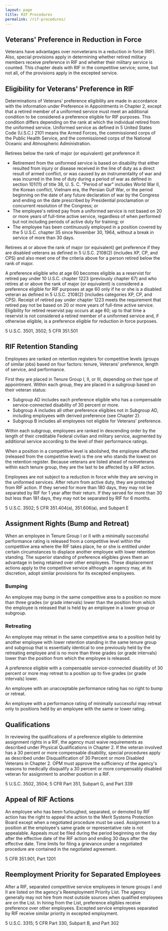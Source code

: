 ```yaml
---
layout: page
title: RIF Procedures
permalink: /rif-procedures/
---
```


## Veterans' Preference in Reduction in Force

Veterans have advantages over nonveterans in a reduction in force (RIF). Also, special provisions apply in determining whether retired military members receive preference in RIF and whether their military service is counted. This chapter deals with RIF in the competitive service; some, but not all, of the provisions apply in the excepted service.

## Eligibility for Veterans' Preference in RIF

Determinations of Veterans' preference eligibility are made in accordance with the information under Preference in Appointments in Chapter 2, except that a retired member of a uniformed service must meet an additional condition to be considered a preference eligible for RIF purposes. This condition differs depending on the rank at which the individual retired from the uniformed service. Uniformed service as defined in 5 United States Code (U.S.C.) 2101 means the Armed Forces, the commissioned corps of the Public Health Service, and the commissioned corps of the National Oceanic and Atmospheric Administration.

Retirees below the rank of major (or equivalent) get preference if:
* Retirement from the uniformed service is based on disability that either resulted from injury or disease received in the line of duty as a direct result of armed conflict, or was caused by an instrumentality of war and was incurred in the line of duty during a period of war as defined in section 101(11) of title 38, U. S. C. "Period of war" includes World War II, the Korean conflict, Vietnam era, the Persian Gulf War, or the period beginning on the date of any future declaration of war by the Congress and ending on the date prescribed by Presidential proclamation or concurrent resolution of the Congress; or
* The employee's retired pay from a uniformed service is not based on 20 or more years of full-time active service, regardless of when performed but not including periods of active duty for training; or
* The employee has been continuously employed in a position covered by the 5 U.S.C. chapter 35 since November 30, 1964, without a break in service of more than 30 days.

Retirees at or above the rank of major (or equivalent) get preference if they are disabled veterans as defined in 5 U.S.C. 2108(2) (includes XP, CP, and CPS) and also meet one of the criteria above for a person retired below the rank of major.

A preference eligible who at age 60 becomes eligible as a reservist for retired pay under 10 U.S.C. chapter 1223 (previously chapter 67) and who retires at or above the rank of major (or equivalent) is considered a preference eligible for RIF purposes at age 60 only if he or she is a disabled veteran as defined in 5 U.S.C. 2108(2) (includes categories XP, CP, and CPS). Receipt of retired pay under chapter 1223 meets the requirement that retired pay not be based on 20 or more years of full-time active service. Eligibility for retired reservist pay occurs at age 60; up to that time a reservist is not considered a retired member of a uniformed service and, if otherwise eligible, is a preference eligible for reduction in force purposes.

5 U.S.C. 3501, 3502; 5 CFR 351.501

## RIF Retention Standing

Employees are ranked on retention registers for competitive levels (groups of similar jobs) based on four factors: tenure, Veterans' preference, length of service, and performance.

First they are placed in Tenure Group I, II, or III, depending on their type of appointment. Within each group, they are placed in a subgroup based on their veteran status:
* Subgroup AD includes each preference eligible who has a compensable service-connected disability of 30 percent or more.
* Subgroup A includes all other preference eligibles not in Subgroup AD, including employees with derived preference (see Chapter 2).
* Subgroup B includes all employees not eligible for Veterans' preference.

Within each subgroup, employees are ranked in descending order by the length of their creditable Federal civilian and military service, augmented by additional service according to the level of their performance ratings.

When a position in a competitive level is abolished, the employee affected (released from the competitive level) is the one who stands the lowest on the retention register. Because veterans are listed ahead of nonveterans within each tenure group, they are the last to be affected by a RIF action.

Employees are not subject to a reduction in force while they are serving in the uniformed services. After return from active duty, they are protected from RIF action. If they served for more than 180 days, they may not be separated by RIF for 1 year after their return. If they served for more than 30 but less than 181 days, they may not be separated by RIF for 6 months.

5 U.S.C. 3502; 5 CFR 351.404(a), 351.606(a), and Subpart E

## Assignment Rights (Bump and Retreat)

When an employee in Tenure Group I or II with a minimally successful performance rating is released from a competitive level within the competitive area where the RIF takes place, he or she is entitled under certain circumstances to displace another employee with lower retention standing. The superior standing of preference eligibles gives them an advantage in being retained over other employees. These displacement actions apply to the competitive service although an agency may, at its discretion, adopt similar provisions for its excepted employees.

### Bumping

An employee may bump in the same competitive area to a position no more than three grades (or grade intervals) lower than the position from which the employee is released that is held by an employee in a lower group or subgroup.

### Retreating

An employee may retreat in the same competitive area to a position held by another employee with lower retention standing in the same tenure group and subgroup that is essentially identical to one previously held by the retreating employee and is no more than three grades (or grade intervals) lower than the position from which the employee is released.

A preference eligible with a compensable service-connected disability of 30 percent or more may retreat to a position up to five grades (or grade intervals) lower.

An employee with an unacceptable performance rating has no right to bump or retreat.

An employee with a performance rating of minimally successful may retreat only to positions held by an employee with the same or lower rating.

## Qualifications

In reviewing the qualifications of a preference eligible to determine assignment rights in a RIF, the agency must waive requirements as described under Physical Qualifications in Chapter 2. If the veteran involved has a 30 percent or more compensable disability, special procedures apply as described under Disqualification of 30 Percent or more Disabled Veterans in Chapter 2. OPM must approve the sufficiency of the agency's reasons to medically disqualify a 30 percent or more compensably disabled veteran for assignment to another position in a RIF.

5 U.S.C. 3502, 3504; 5 CFR Part 351, Subpart G, and Part 339

## Appeal of RIF Actions

An employee who has been furloughed, separated, or demoted by RIF action has the right to appeal the action to the Merit Systems Protection Board except when a negotiated procedure must be used. Assignment to a position at the employee's same grade or representative rate is not appealable. Appeals must be filed during the period beginning on the day after the effective date of the RIF action and ending 30 days after the effective date. Time limits for filing a grievance under a negotiated procedure are contained in the negotiated agreement.

5 CFR 351.901, Part 1201

## Reemployment Priority for Separated Employees

After a RIF, separated competitive service employees in tenure groups I and II are listed on the agency's Reemployment Priority List. The agency generally may not hire from most outside sources when qualified employees are on the List. In hiring from the List, preference eligibles receive preference over other employees. Excepted service employees separated by RIF receive similar priority in excepted employment.

5 U.S.C. 3315; 5 CFR Part 330, Subpart B, and Part 302
